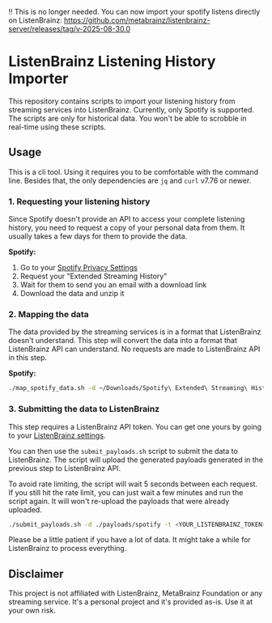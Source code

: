 ‼️ This is no longer needed. You can now import your spotify listens directly on ListenBrainz: https://github.com/metabrainz/listenbrainz-server/releases/tag/v-2025-08-30.0

# ListenBrainz Listening History Importer

This repository contains scripts to import your listening history from streaming services into ListenBrainz. Currently, only Spotify is supported. The scripts are only for historical data. You won't be able to scrobble in real-time using these scripts.


## Usage

This is a cli tool. Using it requires you to be comfortable with the command line. Besides that, the only dependencies are `jq` and `curl` v7.76 or newer. 

### 1. Requesting your listening history  

Since Spotify doesn't provide an API to access your complete listening history, you need to request a copy of your personal data from them. It usually takes a few days for them to provide the data.

**Spotify:**  

1. Go to your [Spotify Privacy Settings](https://www.spotify.com/us/account/privacy/)
2. Request your "Extended Streaming History"
3. Wait for them to send you an email with a download link
4. Download the data and unzip it

### 2. Mapping the data

The data provided by the streaming services is in a format that ListenBrainz doesn't understand. This step will convert the data into a format that ListenBrainz API can understand. No requests are made to ListenBrainz API in this step.

**Spotify:**

```bash
./map_spotify_data.sh -d ~/Downloads/Spotify\ Extended\ Streaming\ History
```

### 3. Submitting the data to ListenBrainz

This step requires a ListenBrainz API token. You can get one yours by going to your [ListenBrainz settings](https://listenbrainz.org/settings/). 

You can then use the `submit_payloads.sh` script to submit the data to ListenBrainz. The script will upload the generated payloads generated in the previous step to ListenBrainz API.

To avoid rate limiting, the script will wait 5 seconds between each request. If you still hit the rate limit, you can just wait a few minutes and run the script again. It will won't re-upload the payloads that were already uploaded.

```bash
./submit_payloads.sh -d ./payloads/spotify -t <YOUR_LISTENBRAINZ_TOKEN>
```

Please be a little patient if you have a lot of data. It might take a while for ListenBrainz to process everything.

## Disclaimer

This project is not affiliated with ListenBrainz, MetaBrainz Foundation or any streaming service. It's a personal project and it's provided as-is. Use it at your own risk.
